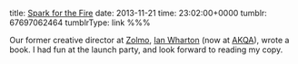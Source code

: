 title: [Spark for the Fire](http://www.amazon.co.uk/Spark-Fire-youthful-thinking-creativity/dp/0857193465)
date: 2013-11-21
time: 23:02:00+0000
tumblr: 67697062464
tumblrType: link
%%%

Our former creative director at [Zolmo][Z], [Ian Wharton][I] (now at [AKQA][A]), wrote a book. I had fun at the launch party, and look forward to reading my copy.

[Z]: http://zolmo.com/
[I]: http://ianwharton.com/
[A]: http://www.akqa.com/
